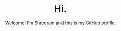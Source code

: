<h1 align="center"> Hi. </h1>

<div align="center"> Welcome! I'm Shreeram and this is my GitHub profile. </div>

<br>
